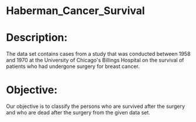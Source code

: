 # Haberman_Cancer_Survival

# Description:
The data set contains cases from a study that was conducted between 1958 and 1970 at the University of Chicago's Billings Hospital on the survival of patients who had undergone surgery for breast cancer.

# Objective: 
Our objective is to classify the persons who are survived after the surgery and who are dead after the surgery from the given data set.


